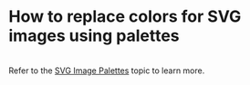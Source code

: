 # How to replace colors for SVG images using palettes


<br>Refer to the <a href="https://documentation.devexpress.com/WPF/120120/Common-Concepts/Images/SVG-Image-Palettes">SVG Image Palettes</a> topic to learn more.
